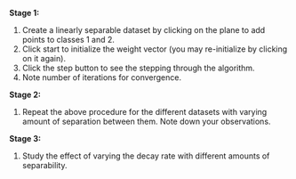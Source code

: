 **Stage 1:**

  1. Create a linearly separable dataset by clicking on the plane to add points to classes 1 and 2.
  2. Click start to initialize the weight vector (you may re-initialize by clicking on it again).
  3. Click the step button to see the stepping through the algorithm.
  4. Note number of iterations for convergence.

**Stage 2:**

  1. Repeat the above procedure for the different datasets with varying amount of separation between them. Note down your observations.

**Stage 3:**

  1. Study the effect of varying the decay rate with different amounts of separability.

